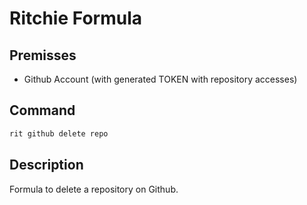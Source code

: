 # Ritchie Formula

## Premisses

- Github Account (with generated TOKEN with repository accesses)

## Command

```bash
rit github delete repo
```

## Description

Formula to delete a repository on Github.
